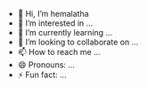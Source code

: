 - 👋 Hi, I’m  hemalatha
- 👀 I’m interested in ...
- 🌱 I’m currently learning ...
- 💞️ I’m looking to collaborate on ...
- 📫 How to reach me ...
- 😄 Pronouns: ...
- ⚡ Fun fact: ...

<!---
Anbhuselvi/Anbhuselvi is a ✨ special ✨ repository because its `README.md` (this file) appears on your GitHub profile.
You can click the Preview link to take a look at your changes.
--->
